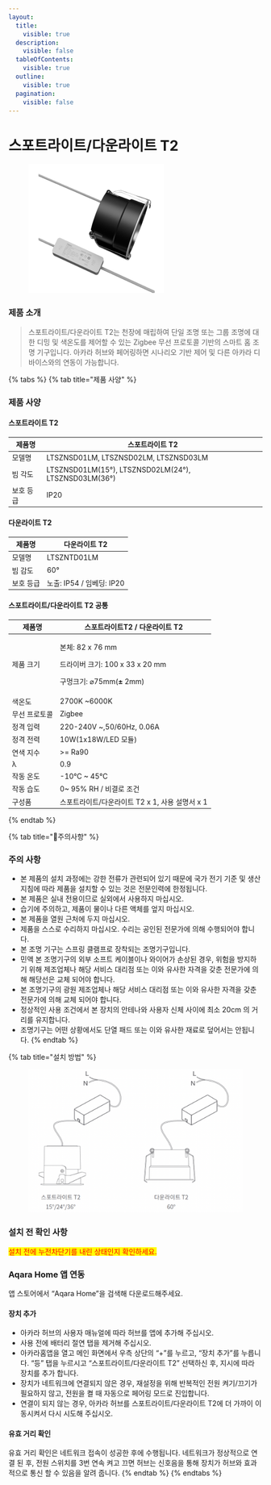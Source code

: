 ```yaml
---
layout:
  title:
    visible: true
  description:
    visible: false
  tableOfContents:
    visible: true
  outline:
    visible: true
  pagination:
    visible: false
---
```


# 스포트라이트/다운라이트 T2

<figure><img src="../.gitbook/assets/T2产品站0826_05_1662091157394-removebg 2.png" alt=""><figcaption></figcaption></figure>

### 제품 소개

> 스포트라이트/다운라이트 T2는 천장에 매립하여 단일 조명 또는 그룹 조명에 대한 디밍 및 색온도를 제어할 수 있는 Zigbee 무선 프로토콜 기반의 스마트 홈 조명 기구입니다. 아카라 허브와 페어링하면 시나리오 기반 제어 및 다른 아카라 디바이스와의 연동이 가능합니다.

{% tabs %}
{% tab title="제품 사양" %}
### 제품 사양

#### 스포트라이트 T2

| **제품명** | **스포트라이트 T2**                                        |
| ------- | ---------------------------------------------------- |
| 모델명     | LTSZNSD01LM, LTSZNSD02LM, LTSZNSD03LM                |
| 빔 각도    | LTSZNSD01LM(15°), LTSZNSD02LM(24°), LTSZNSD03LM(36°) |
| 보호 등급   | IP20                                                 |

#### 다운라이트 T2

| 제품명   | 다운라이트 T2             |
| ----- | -------------------- |
| 모델명   | LTSZNTD01LM          |
| 빔 감도  | 60°                  |
| 보호 등급 | 노출: IP54 / 임베딩: IP20 |

#### 스포트라이트/다운라이트 T2 공통

| 제품명     | 스포트라이트T2 / 다운라이트 T2                                                                             |
| ------- | ----------------------------------------------------------------------------------------------- |
| 제품 크기   | <p>본체: 82 x 76 mm</p><p>드라이버 크기: 100 x 33 x 20 mm</p><p>구멍크기: ⌀75mm(<strong>±</strong> 2mm)</p> |
| 색온도     | 2700K \~6000K                                                                                   |
| 무선 프로토콜 | Zigbee                                                                                          |
| 정격 입력   | 220-240V \~,50/60Hz, 0.06A                                                                      |
| 정격 전력   | 10W(1x18W/LED 모듈)                                                                               |
| 연색 지수   | >= Ra90                                                                                         |
| λ       | 0.9                                                                                             |
| 작동 온도   | -10°C \~ 45°C                                                                                   |
| 작동 습도   | 0\~ 95% RH / 비결로 조건                                                                             |
| 구성품     | 스포트라이트/다운라이트 T2 x 1, 사용 설명서 x 1                                                                 |
{% endtab %}

{% tab title="주의사항" %}
### 주의 사항

* 본 제품의 설치 과정에는 강한 전류가 관련되어 있기 때문에 국가 전기 기준 및 생산 지침에 따라 제품을 설치할 수 있는 것은 전문인력에 한정됩니다.
* 본 제품은 실내 전용이므로 실외에서 사용하지 마십시오.
* 습기에 주의하고, 제품이 물이나 다른 액체를 엎지 마십시오.
* 본 제품을 열원 근처에 두지 마십시오.
* 제품을 스스로 수리하지 마십시오. 수리는 공인된 전문가에 의해 수행되어야 합니다.
* 본 조명 기구는 스프링 클램프로 장착되는 조명기구입니다.
* 민액 본 조명기구의 외부 소프트 케이블이나 와이어가 손상된 경우, 위험을 방지하기 위해 제조업체나 해당 서비스 대리점 또는 이와 유사한 자격을 갖춘 전문가에 의해 해당선은 교체 되어야 합니다.
* 본 조명기구의 광원 제조업체나 해당 서비스 대리점 또는 이와 유사한 자격을 갖춘 전문가에 의해 교체 되어야 합니다.
* 정상적인 사용 조건에서 본 장치의 안테나와 사용자 신체 사이에 최소 20cm 의 거리를 유지합니다.
* 조명기구는 어떤 상황에서도 단열 패드 또는 이와 유사한 재료로 덮어서는 안됩니다.
{% endtab %}

{% tab title="설치 방법" %}
<figure><img src="../.gitbook/assets/image (18).png" alt=""><figcaption></figcaption></figure>

### 설치 전 확인 사항

<mark style="color:red;">설치 전에 누전차단기를 내린 상태인지 확인하세요.</mark>

### Aqara Home 앱 연동

앱 스토어에서 “Aqara Home”을 검색해 다운로드해주세요.

#### 장치 추가

* 아카라 허브의 사용자 매뉴얼에 따라 허브를 앱에 추가해 주십시오.
* 사용 전에 배터리 절연 탭을 제거해 주십시오.
* 아카라홈앱을 열고 메인 화면에서 우측 상단의 “+”를 누르고, “장치 추가”를 누릅니다. “등” 탭을 누르시고 “스포트라이트/다운라이트 T2” 선택하신 후, 지시에 따라 장치를 추가 합니다.
* 장치가 네트워크에 연결되지 않은 경우, 재설정을 위해 반복적인 전원 켜기/끄기가 필요하지 않고, 전원을 켤 때 자동으로 페어링 모드로 진입합니다.
* 연결이 되지 않는 경우, 아카라 허브를 스포트라이트/다운라이트 T2에 더 가까이 이동시켜서 다시 시도해 주십시오.

#### 유효 거리 확인

유효 거리 확인은 네트워크 접속이 성공한 후에 수행됩니다. 네트워크가 정상적으로 연결 된 후, 전원 스위치를 3번 연속 켜고 끄면 허브는 신호음을 통해 장치가 허브와 효과적으로 통신 할 수 있음을 알려 줍니다.
{% endtab %}
{% endtabs %}
